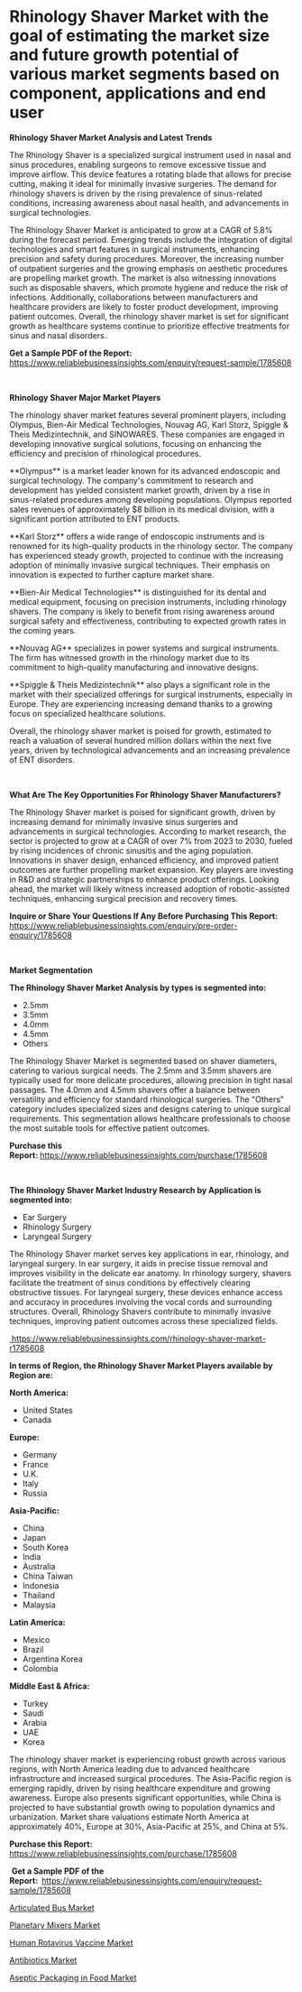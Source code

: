 <p><h1>Rhinology Shaver Market with the goal of estimating the market size and future growth potential of various market segments based on component, applications and end user</h1></p><p><strong>Rhinology Shaver Market Analysis and Latest Trends</strong></p>
<p><p>The Rhinology Shaver is a specialized surgical instrument used in nasal and sinus procedures, enabling surgeons to remove excessive tissue and improve airflow. This device features a rotating blade that allows for precise cutting, making it ideal for minimally invasive surgeries. The demand for rhinology shavers is driven by the rising prevalence of sinus-related conditions, increasing awareness about nasal health, and advancements in surgical technologies.</p><p>The Rhinology Shaver Market is anticipated to grow at a CAGR of 5.8% during the forecast period. Emerging trends include the integration of digital technologies and smart features in surgical instruments, enhancing precision and safety during procedures. Moreover, the increasing number of outpatient surgeries and the growing emphasis on aesthetic procedures are propelling market growth. The market is also witnessing innovations such as disposable shavers, which promote hygiene and reduce the risk of infections. Additionally, collaborations between manufacturers and healthcare providers are likely to foster product development, improving patient outcomes. Overall, the rhinology shaver market is set for significant growth as healthcare systems continue to prioritize effective treatments for sinus and nasal disorders.</p></p>
<p><strong>Get a Sample PDF of the Report:&nbsp;</strong> <a href="https://www.reliablebusinessinsights.com/enquiry/request-sample/1785608?utm_campaign=1470&utm_medium=2&utm_source=Github&utm_content=ia&utm_term=08102024&utm_id=rhinology-shaver">https://www.reliablebusinessinsights.com/enquiry/request-sample/1785608</a></p>
<p>&nbsp;</p>
<p><strong>Rhinology Shaver Major Market Players</strong></p>
<p><p>The rhinology shaver market features several prominent players, including Olympus, Bien-Air Medical Technologies, Nouvag AG, Karl Storz, Spiggle & Theis Medizintechnik, and SINOWARES. These companies are engaged in developing innovative surgical solutions, focusing on enhancing the efficiency and precision of rhinological procedures.</p><p>**Olympus** is a market leader known for its advanced endoscopic and surgical technology. The company's commitment to research and development has yielded consistent market growth, driven by a rise in sinus-related procedures among developing populations. Olympus reported sales revenues of approximately $8 billion in its medical division, with a significant portion attributed to ENT products.</p><p>**Karl Storz** offers a wide range of endoscopic instruments and is renowned for its high-quality products in the rhinology sector. The company has experienced steady growth, projected to continue with the increasing adoption of minimally invasive surgical techniques. Their emphasis on innovation is expected to further capture market share.</p><p>**Bien-Air Medical Technologies** is distinguished for its dental and medical equipment, focusing on precision instruments, including rhinology shavers. The company is likely to benefit from rising awareness around surgical safety and effectiveness, contributing to expected growth rates in the coming years. </p><p>**Nouvag AG** specializes in power systems and surgical instruments. The firm has witnessed growth in the rhinology market due to its commitment to high-quality manufacturing and innovative designs.</p><p>**Spiggle & Theis Medizintechnik** also plays a significant role in the market with their specialized offerings for surgical instruments, especially in Europe. They are experiencing increasing demand thanks to a growing focus on specialized healthcare solutions.</p><p>Overall, the rhinology shaver market is poised for growth, estimated to reach a valuation of several hundred million dollars within the next five years, driven by technological advancements and an increasing prevalence of ENT disorders.</p></p>
<p>&nbsp;</p>
<p><strong>What Are The Key Opportunities For Rhinology Shaver Manufacturers?</strong></p>
<p><p>The Rhinology Shaver market is poised for significant growth, driven by increasing demand for minimally invasive sinus surgeries and advancements in surgical technologies. According to market research, the sector is projected to grow at a CAGR of over 7% from 2023 to 2030, fueled by rising incidences of chronic sinusitis and the aging population. Innovations in shaver design, enhanced efficiency, and improved patient outcomes are further propelling market expansion. Key players are investing in R&D and strategic partnerships to enhance product offerings. Looking ahead, the market will likely witness increased adoption of robotic-assisted techniques, enhancing surgical precision and recovery times.</p></p>
<p><strong>Inquire or Share Your Questions If Any Before Purchasing This Report:</strong> <a href="https://www.reliablebusinessinsights.com/enquiry/pre-order-enquiry/1785608?utm_campaign=1470&utm_medium=2&utm_source=Github&utm_content=ia&utm_term=08102024&utm_id=rhinology-shaver">https://www.reliablebusinessinsights.com/enquiry/pre-order-enquiry/1785608</a></p>
<p>&nbsp;</p>
<p><strong>Market Segmentation</strong></p>
<p><strong>The Rhinology Shaver Market Analysis by types is segmented into:</strong></p>
<p><ul><li>2.5mm</li><li>3.5mm</li><li>4.0mm</li><li>4.5mm</li><li>Others</li></ul></p>
<p><p>The Rhinology Shaver Market is segmented based on shaver diameters, catering to various surgical needs. The 2.5mm and 3.5mm shavers are typically used for more delicate procedures, allowing precision in tight nasal passages. The 4.0mm and 4.5mm shavers offer a balance between versatility and efficiency for standard rhinological surgeries. The "Others" category includes specialized sizes and designs catering to unique surgical requirements. This segmentation allows healthcare professionals to choose the most suitable tools for effective patient outcomes.</p></p>
<p><strong>Purchase this Report:&nbsp;</strong><a href="https://www.reliablebusinessinsights.com/purchase/1785608?utm_campaign=1470&utm_medium=2&utm_source=Github&utm_content=ia&utm_term=08102024&utm_id=rhinology-shaver">https://www.reliablebusinessinsights.com/purchase/1785608</a></p>
<p>&nbsp;</p>
<p><strong>The Rhinology Shaver Market Industry Research by Application is segmented into:</strong></p>
<p><ul><li>Ear Surgery</li><li>Rhinology Surgery</li><li>Laryngeal Surgery</li></ul></p>
<p><p>The Rhinology Shaver market serves key applications in ear, rhinology, and laryngeal surgery. In ear surgery, it aids in precise tissue removal and improves visibility in the delicate ear anatomy. In rhinology surgery, shavers facilitate the treatment of sinus conditions by effectively clearing obstructive tissues. For laryngeal surgery, these devices enhance access and accuracy in procedures involving the vocal cords and surrounding structures. Overall, Rhinology Shavers contribute to minimally invasive techniques, improving patient outcomes across these specialized fields.</p></p>
<p><a href="https://www.reliablebusinessinsights.com/rhinology-shaver-market-r1785608?utm_campaign=1470&utm_medium=2&utm_source=Github&utm_content=ia&utm_term=08102024&utm_id=rhinology-shaver">&nbsp;https://www.reliablebusinessinsights.com/rhinology-shaver-market-r1785608</a></p>
<p><strong>In terms of Region, the Rhinology Shaver Market Players available by Region are:</strong></p>
<p>
    <p> <strong> North America: </strong>
        <ul>
            <li>United States</li>
            <li>Canada</li>
        </ul>
        </p> 
    <p> <strong> Europe: </strong>
        <ul>
            <li>Germany</li>
            <li>France</li>
            <li>U.K.</li>
            <li>Italy</li>
            <li>Russia</li>
        </ul>
        </p> 
    <p> <strong> Asia-Pacific: </strong>
        <ul>
            <li>China</li>
            <li>Japan</li>
            <li>South Korea</li>
            <li>India</li>
            <li>Australia</li>
            <li>China Taiwan</li>
            <li>Indonesia</li>
            <li>Thailand</li>
            <li>Malaysia</li>
        </ul>
        </p> 
    <p> <strong> Latin America: </strong>
        <ul>
            <li>Mexico</li>
            <li>Brazil</li>
            <li>Argentina Korea</li>
            <li>Colombia</li>
        </ul>
        </p> 
    <p> <strong> Middle East & Africa: </strong>
        <ul>
            <li>Turkey</li>
            <li>Saudi</li>
            <li>Arabia</li>
            <li>UAE</li>
            <li>Korea</li>
        </ul>
    </p>
    </p>
<p><p>The rhinology shaver market is experiencing robust growth across various regions, with North America leading due to advanced healthcare infrastructure and increased surgical procedures. The Asia-Pacific region is emerging rapidly, driven by rising healthcare expenditure and growing awareness. Europe also presents significant opportunities, while China is projected to have substantial growth owing to population dynamics and urbanization. Market share valuations estimate North America at approximately 40%, Europe at 30%, Asia-Pacific at 25%, and China at 5%.</p></p>
<p><strong>Purchase this Report: </strong><a href="https://www.reliablebusinessinsights.com/purchase/1785608?utm_campaign=1470&utm_medium=2&utm_source=Github&utm_content=ia&utm_term=08102024&utm_id=rhinology-shaver">https://www.reliablebusinessinsights.com/purchase/1785608</a></p>
<p>&nbsp;<strong>Get a Sample PDF of the Report:&nbsp;&nbsp;</strong><a href="https://www.reliablebusinessinsights.com/enquiry/request-sample/1785608?utm_campaign=1470&utm_medium=2&utm_source=Github&utm_content=ia&utm_term=08102024&utm_id=rhinology-shaver">https://www.reliablebusinessinsights.com/enquiry/request-sample/1785608</a></p>
<p><strong></strong></p>
<p><p><a href="https://www.linkedin.com/pulse/comprehensive-articulated-bus-market-report-segmentation-fsz3c?utm_campaign=1470&utm_medium=2&utm_source=Github&utm_content=ia&utm_term=08102024&utm_id=rhinology-shaver">Articulated Bus Market</a></p><p><a href="https://www.linkedin.com/pulse/strategic-insights-global-planetary-mixers-market-trends-2024-1grrf?utm_campaign=1470&utm_medium=2&utm_source=Github&utm_content=ia&utm_term=08102024&utm_id=rhinology-shaver">Planetary Mixers Market</a></p><p><a href="https://www.linkedin.com/pulse/investing-human-rotavirus-vaccine-market-trends-leading-products-ge2sf?utm_campaign=1470&utm_medium=2&utm_source=Github&utm_content=ia&utm_term=08102024&utm_id=rhinology-shaver">Human Rotavirus Vaccine Market</a></p><p><a href="https://www.linkedin.com/pulse/antibiotics-market-emerging-trends-future-prospects-period-aaurf?utm_campaign=1470&utm_medium=2&utm_source=Github&utm_content=ia&utm_term=08102024&utm_id=rhinology-shaver">Antibiotics Market</a></p><p><a href="https://www.linkedin.com/pulse/aseptic-packaging-food-market-global-trends-forecast-2024-l9zgf?utm_campaign=1470&utm_medium=2&utm_source=Github&utm_content=ia&utm_term=08102024&utm_id=rhinology-shaver">Aseptic Packaging in Food Market</a></p></p>